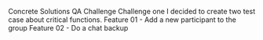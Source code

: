 Concrete Solutions
QA Challenge
Challenge one
I decided to create two test case about critical functions.
Feature 01 - Add a new participant to the group
Feature 02 - Do a chat backup
